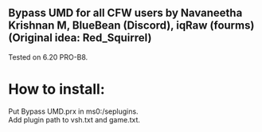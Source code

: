 ## Bypass UMD for all CFW users by Navaneetha Krishnan M, BlueBean (Discord), iqRaw (fourms) (Original idea: Red_Squirrel)

Tested on 6.20 PRO-B8.

# How to install:
Put Bypass UMD.prx in ms0:/seplugins.<br>
Add plugin path to vsh.txt and game.txt.
